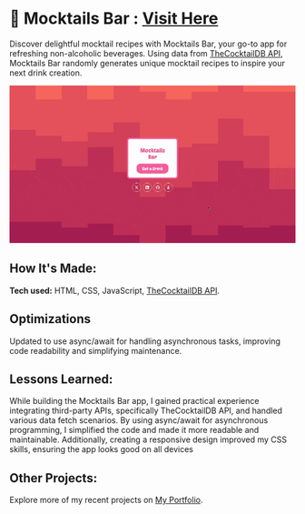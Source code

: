 # 🍹 Mocktails Bar : [Visit Here](https://mocktails-bar.netlify.app/)
Discover delightful mocktail recipes with Mocktails Bar, your go-to app for refreshing non-alcoholic beverages. Using data from [TheCocktailDB API](https://www.thecocktaildb.com/), Mocktails Bar randomly generates unique mocktail recipes to inspire your next drink creation.

![alt tag](assets/img/preview.gif)

## How It's Made:

**Tech used:** HTML, CSS, JavaScript, [TheCocktailDB API](https://www.thecocktaildb.com/).

## Optimizations
Updated to use async/await for handling asynchronous tasks, improving code readability and simplifying maintenance.

## Lessons Learned:
While building the Mocktails Bar app, I gained practical experience integrating third-party APIs, specifically TheCocktailDB API, and handled various data fetch scenarios. By using async/await for asynchronous programming, I simplified the code and made it more readable and maintainable. Additionally, creating a responsive design improved my CSS skills, ensuring the app looks good on all devices

## Other Projects:
Explore more of my recent projects on [My Portfolio](https://faliloukhouma.com).
